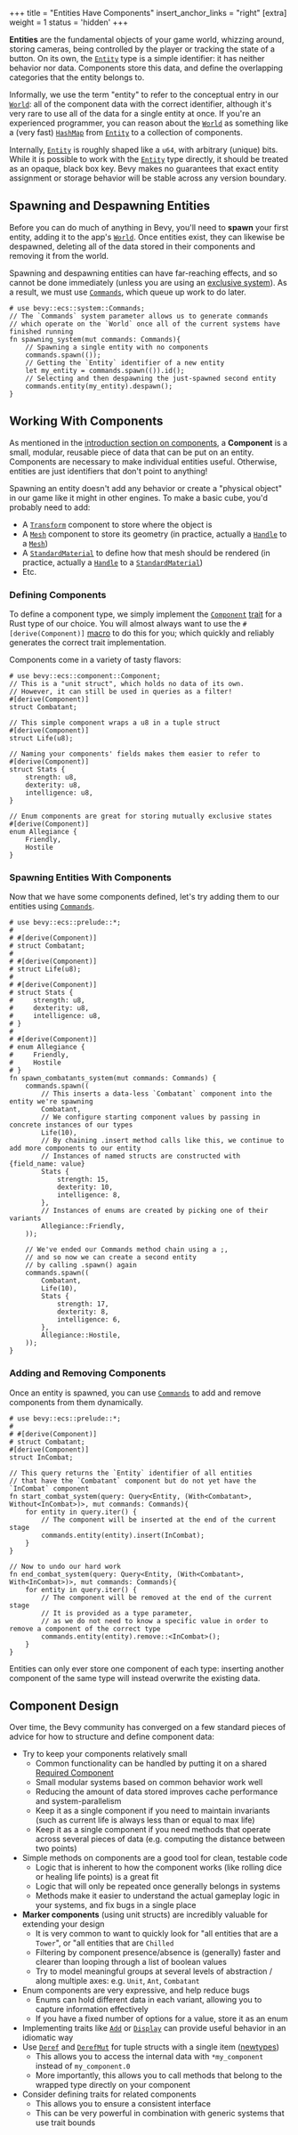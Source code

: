 +++
title = "Entities Have Components"
insert_anchor_links = "right"
[extra]
weight = 1
status = 'hidden'
+++

**Entities** are the fundamental objects of your game world, whizzing around, storing cameras, being controlled by the player or tracking the state of a button.
On its own, the [`Entity`] type is a simple identifier: it has neither behavior nor data.
Components store this data, and define the overlapping categories that the entity belongs to.

Informally, we use the term "entity" to refer to the conceptual entry in our [`World`]: all of the component data with the correct identifier, although it's very rare to use all of the data for a single entity at once.
If you're an experienced programmer, you can reason about the [`World`] as something like a (very fast) [`HashMap`] from [`Entity`] to a collection of components.

Internally, [`Entity`] is roughly shaped like a `u64`, with arbitrary (unique) bits.
While it is possible to work with the [`Entity`] type directly, it should be treated as an opaque, black box key.
Bevy makes no guarantees that exact entity assignment or storage behavior will be stable across any version boundary.

[`Entity`]: https://docs.rs/bevy/latest/bevy/ecs/entity/struct.Entity.html
[`HashMap`]: https://doc.rust-lang.org/std/collections/struct.HashMap.html
[`World`]: https://docs.rs/bevy/latest/bevy/ecs/world/struct.World.html

## Spawning and Despawning Entities

Before you can do much of anything in Bevy, you'll need to **spawn** your first entity, adding it to the app's [`World`].
Once entities exist, they can likewise be despawned, deleting all of the data stored in their components and removing it from the world.

Spawning and despawning entities can have far-reaching effects, and so cannot be done immediately (unless you are using an [exclusive system]).
As a result, we must use [`Commands`], which queue up work to do later.

```rust,hide_lines=1
# use bevy::ecs::system::Commands;
// The `Commands` system parameter allows us to generate commands
// which operate on the `World` once all of the current systems have finished running
fn spawning_system(mut commands: Commands){
    // Spawning a single entity with no components
    commands.spawn(());
    // Getting the `Entity` identifier of a new entity
    let my_entity = commands.spawn(()).id();
    // Selecting and then despawning the just-spawned second entity
    commands.entity(my_entity).despawn();
}
```

[exclusive system]: ../../control-flow/exclusive-systems
[`Commands`]: https://docs.rs/bevy/latest/bevy/ecs/system/struct.Commands.html

## Working With Components

As mentioned in the [introduction section on components], a **Component** is a small, modular, reusable piece of data that can be put on an entity.
Components are necessary to make individual entities useful.
Otherwise, entities are just identifiers that don't point to anything!

Spawning an entity doesn't add any behavior or create a "physical object" in our game like it might in other engines.
To make a basic cube, you'd probably need to add:
- A [`Transform`] component to store where the object is
- A [`Mesh`] component to store its geometry (in practice, actually a [`Handle`] to a [`Mesh`])
- A [`StandardMaterial`] to define how that mesh should be rendered (in practice, actually a [`Handle`] to a [`StandardMaterial`])
- Etc.

[introduction section on components]: ../../intro/the-three-letters#the-c-components
[`Transform`]: https://docs.rs/bevy/latest/bevy/prelude/struct.Transform.html
[`Mesh`]: https://docs.rs/bevy/latest/bevy/prelude/struct.Mesh.html
[`Handle`]: https://docs.rs/bevy/latest/bevy/asset/enum.Handle.html
[`StandardMaterial`]: https://docs.rs/bevy/latest/bevy/pbr/struct.StandardMaterial.html

### Defining Components

To define a component type, we simply implement the [`Component`] [trait](https://doc.rust-lang.org/book/ch10-02-traits.html) for a Rust type of our choice.
You will almost always want to use the `#[derive(Component)]` [macro](https://doc.rust-lang.org/reference/attributes/derive.html) to do this for you; which quickly and reliably generates the correct trait implementation.

Components come in a variety of tasty flavors:

```rust,hide_lines=1
# use bevy::ecs::component::Component;
// This is a "unit struct", which holds no data of its own.
// However, it can still be used in queries as a filter!
#[derive(Component)]
struct Combatant;

// This simple component wraps a u8 in a tuple struct
#[derive(Component)]
struct Life(u8);

// Naming your components' fields makes them easier to refer to
#[derive(Component)]
struct Stats {
    strength: u8,
    dexterity: u8,
    intelligence: u8,
}

// Enum components are great for storing mutually exclusive states
#[derive(Component)]
enum Allegiance {
    Friendly,
    Hostile
}
```

[`Component`]: https://docs.rs/bevy/latest/bevy/ecs/component/trait.Component.html

### Spawning Entities With Components

Now that we have some components defined, let's try adding them to our entities using [`Commands`].

```rust,hide_lines=1-20
# use bevy::ecs::prelude::*;
# 
# #[derive(Component)]
# struct Combatant;
# 
# #[derive(Component)]
# struct Life(u8);
# 
# #[derive(Component)]
# struct Stats {
#     strength: u8,
#     dexterity: u8,
#     intelligence: u8,
# }
# 
# #[derive(Component)]
# enum Allegiance {
#     Friendly,
#     Hostile
# }
fn spawn_combatants_system(mut commands: Commands) {
    commands.spawn((
        // This inserts a data-less `Combatant` component into the entity we're spawning
        Combatant,
        // We configure starting component values by passing in concrete instances of our types
        Life(10),
        // By chaining .insert method calls like this, we continue to add more components to our entity
        // Instances of named structs are constructed with {field_name: value}
        Stats {
            strength: 15,
            dexterity: 10,
            intelligence: 8,
        },
        // Instances of enums are created by picking one of their variants
        Allegiance::Friendly,
    ));

    // We've ended our Commands method chain using a ;,
    // and so now we can create a second entity
    // by calling .spawn() again
    commands.spawn((
        Combatant,
        Life(10),
        Stats {
            strength: 17,
            dexterity: 8,
            intelligence: 6,
        },
        Allegiance::Hostile,
    ));
}
```

### Adding and Removing Components

Once an entity is spawned, you can use [`Commands`] to add and remove components from them dynamically.

```rust,hide_lines=1-4
# use bevy::ecs::prelude::*;
# 
# #[derive(Component)]
# struct Combatant;
#[derive(Component)]
struct InCombat;

// This query returns the `Entity` identifier of all entities
// that have the `Combatant` component but do not yet have the `InCombat` component
fn start_combat_system(query: Query<Entity, (With<Combatant>, Without<InCombat>)>, mut commands: Commands){
    for entity in query.iter() {
        // The component will be inserted at the end of the current stage
        commands.entity(entity).insert(InCombat);
    }
}

// Now to undo our hard work
fn end_combat_system(query: Query<Entity, (With<Combatant>, With<InCombat>)>, mut commands: Commands){
    for entity in query.iter() {
        // The component will be removed at the end of the current stage
        // It is provided as a type parameter,
        // as we do not need to know a specific value in order to remove a component of the correct type
        commands.entity(entity).remove::<InCombat>();
    }
}
```

Entities can only ever store one component of each type: inserting another component of the same type will instead overwrite the existing data.

## Component Design

Over time, the Bevy community has converged on a few standard pieces of advice for how to structure and define component data:

- Try to keep your components relatively small
  - Common functionality can be handled by putting it on a shared [Required Component]
  - Small modular systems based on common behavior work well
  - Reducing the amount of data stored improves cache performance and system-parallelism
  - Keep it as a single component if you need to maintain invariants (such as current life is always less than or equal to max life)
  - Keep it as a single component if you need methods that operate across several pieces of data (e.g. computing the distance between two points)
- Simple methods on components are a good tool for clean, testable code
  - Logic that is inherent to how the component works (like rolling dice or healing life points) is a great fit
  - Logic that will only be repeated once generally belongs in systems
  - Methods make it easier to understand the actual gameplay logic in your systems, and fix bugs in a single place
- **Marker components** (using unit structs) are incredibly valuable for extending your design
  - It is very common to want to quickly look for "all entities that are a `Tower`", or "all entities that are `Chilled`
  - Filtering by component presence/absence is (generally) faster and clearer than looping through a list of boolean values
  - Try to model meaningful groups at several levels of abstraction / along multiple axes: e.g. `Unit`, `Ant`, `Combatant`
- Enum components are very expressive, and help reduce bugs
  - Enums can hold different data in each variant, allowing you to capture information effectively
  - If you have a fixed number of options for a value, store it as an enum
- Implementing traits like [`Add`] or [`Display`] can provide useful behavior in an idiomatic way
- Use [`Deref`] and [`DerefMut`] for tuple structs with a single item ([newtypes])
  - This allows you to access the internal data with `*my_component` instead of `my_component.0`
  - More importantly, this allows you to call methods that belong to the wrapped type directly on your component
- Consider defining traits for related components
  - This allows you to ensure a consistent interface
  - This can be very powerful in combination with generic systems that use trait bounds

[Required Component]: ../required-components
[`Add`]: https://doc.rust-lang.org/std/ops/trait.Add.html
[`Display`]: https://doc.rust-lang.org/std/path/struct.Display.html
[`Deref`]: https://doc.rust-lang.org/std/ops/trait.Deref.html
[`DerefMut`]: https://doc.rust-lang.org/std/ops/trait.DerefMut.html
[newtypes]: https://doc.rust-lang.org/rust-by-example/generics/new_types.html
[struct update syntax]: https://doc.rust-lang.org/book/ch05-01-defining-structs.html#creating-instances-from-other-instances-with-struct-update-syntax
